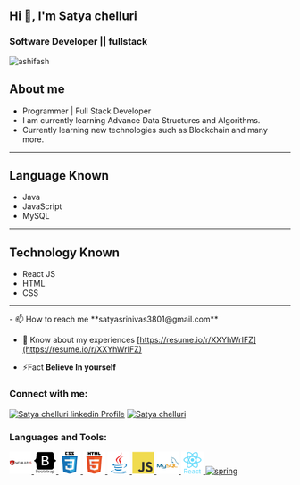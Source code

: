 <br>
<h2>Hi 👋, I'm Satya chelluri</h2>
<h3>Software Developer || fullstack</h3>
<p align="left"> <img src="https://komarev.com/ghpvc/?username=ashifash&label=Profile%20views&color=0e75b6&style=flat" alt="ashifash" /> </p>
<h2> About me </h2>
<ul>
<li>Programmer | Full Stack Developer</li>
<li>I am currently learning Advance Data Structures and Algorithms.</li>
<li>Currently learning new technologies such as Blockchain and many more.</li>
</ul>
<hr>

<h2>Language Known</h2>
<ul>
<li>Java</li>
<li>JavaScript</li>
<li>MySQL</li>
</ul>
<hr>

<h2>Technology Known</h2>
<ul>
<li>React JS</li>
<li>HTML</li>
<li>CSS</li>
</ul>
<hr>
- 📫 How to reach me **satyasrinivas3801@gmail.com**

- 📄 Know about my experiences [https://resume.io/r/XXYhWrIFZ](https://resume.io/r/XXYhWrIFZ)

- ⚡Fact **Believe In yourself**

<h3 align="left">Connect with me:</h3>
<p align="left">
<a href="https://www.linkedin.com/in/satya-chelluri-807131236/" target="blank"><img align="center" src="https://raw.githubusercontent.com/rahuldkjain/github-profile-readme-generator/master/src/images/icons/Social/linked-in-alt.svg" alt="Satya chelluri linkedin Profile" height="30" width="40" /></a>
<a href="https://www.instagram.com/__bea_rdo_/" target="blank"><img align="center" src="https://raw.githubusercontent.com/rahuldkjain/github-profile-readme-generator/master/src/images/icons/Social/instagram.svg" alt=" Satya chelluri" height="30" width="40" /></a>
</p>

<h3 align="left">Languages and Tools:</h3>
<p align="left"> <a href="https://angular.io" target="_blank" rel="noreferrer"> <img src="https://raw.githubusercontent.com/devicons/devicon/master/icons/angularjs/angularjs-original-wordmark.svg" alt="angularjs" width="40" height="40"/> </a> <a href="https://getbootstrap.com" target="_blank" rel="noreferrer"> <img src="https://raw.githubusercontent.com/devicons/devicon/master/icons/bootstrap/bootstrap-plain-wordmark.svg" alt="bootstrap" width="40" height="40"/> </a> <a href="https://www.w3schools.com/css/" target="_blank" rel="noreferrer"> <img src="https://raw.githubusercontent.com/devicons/devicon/master/icons/css3/css3-original-wordmark.svg" alt="css3" width="40" height="40"/> </a> <a href="https://www.w3.org/html/" target="_blank" rel="noreferrer"> <img src="https://raw.githubusercontent.com/devicons/devicon/master/icons/html5/html5-original-wordmark.svg" alt="html5" width="40" height="40"/> </a> <a href="https://www.java.com" target="_blank" rel="noreferrer"> <img src="https://raw.githubusercontent.com/devicons/devicon/master/icons/java/java-original.svg" alt="java" width="40" height="40"/> </a> <a href="https://developer.mozilla.org/en-US/docs/Web/JavaScript" target="_blank" rel="noreferrer"> <img src="https://raw.githubusercontent.com/devicons/devicon/master/icons/javascript/javascript-original.svg" alt="javascript" width="40" height="40"/> </a> <a href="https://www.mysql.com/" target="_blank" rel="noreferrer"> <img src="https://raw.githubusercontent.com/devicons/devicon/master/icons/mysql/mysql-original-wordmark.svg" alt="mysql" width="40" height="40"/> </a> <a href="https://reactjs.org/" target="_blank" rel="noreferrer"> <img src="https://raw.githubusercontent.com/devicons/devicon/master/icons/react/react-original-wordmark.svg" alt="react" width="40" height="40"/> </a> <a href="https://spring.io/" target="_blank" rel="noreferrer"> <img src="https://www.vectorlogo.zone/logos/springio/springio-icon.svg" alt="spring" width="40" height="40"/> </a> </p>
